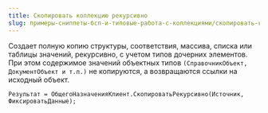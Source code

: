 ```yaml
---
title: Скопировать коллекцию рекурсивно
slug: примеры-сниппеты-бсп-и-типовые-работа-с-коллекциями/скопировать-коллекцию-рекурсивно
---
```

Создает полную копию структуры, соответствия, массива, списка или таблицы значений, рекурсивно,
с учетом типов дочерних элементов. При этом содержимое значений объектных типов
`(СправочникОбъект, ДокументОбъект и т.п.)` не копируются, а возвращаются ссылки на исходный объект.
```bsl
Результат = ОбщегоНазначенияКлиент.СкопироватьРекурсивно(Источник, ФиксироватьДанные);
```